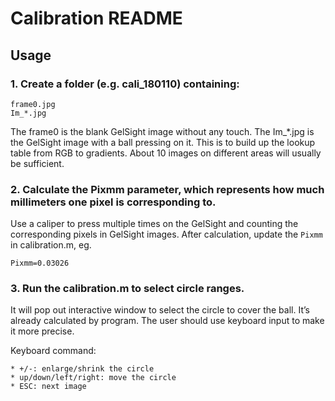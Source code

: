 
# Calibration README

## Usage

### 1. Create a folder (e.g. cali_180110) containing: 
	frame0.jpg 
	Im_*.jpg 

The frame0 is the blank GelSight image without any touch. The Im_*.jpg is the GelSight image with a ball pressing on it. This is to build up the lookup table from RGB to gradients. About 10 images on different areas will usually be sufficient.

### 2. Calculate the Pixmm parameter, which represents how much millimeters one pixel is corresponding to. 

Use a caliper to press multiple times on the GelSight and counting the corresponding pixels in GelSight images. After calculation, update the `Pixmm` in calibration.m, eg.

	Pixmm=0.03026

### 3. Run the calibration.m to select circle ranges.

It will pop out interactive window to select the circle to cover the ball. It’s already calculated by program. The user should use keyboard input to make it more precise. 

Keyboard command: 

	* +/-: enlarge/shrink the circle
	* up/down/left/right: move the circle
	* ESC: next image
